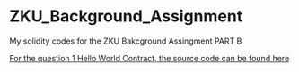 # ZKU_Background_Assignment

My solidity codes for the ZKU Bakcground Assingment PART B

[For the question 1 Hello World Contract, the source code can be found here](../blob/main/HelloWorld.sol)
